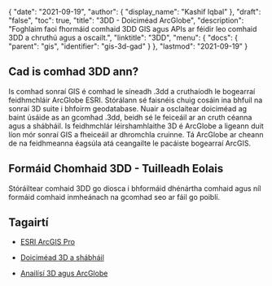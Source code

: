 {
  "date": "2021-09-19",
  "author": {
    "display_name": "Kashif Iqbal"
},
  "draft": "false",
  "toc": true,
  "title": "3DD - Doiciméad ArcGlobe",
  "description": "Foghlaim faoi fhormáid comhaid 3DD GIS agus APIs ar féidir leo comhaid 3DD a chruthú agus a oscailt.",
  "linktitle": "3DD",
  "menu": {
    "docs": {
      "parent": "gis",
      "identifier": "gis-3d-gad"
}
},
  "lastmod": "2021-09-19"
}

## Cad is comhad 3DD ann?

Is comhad sonraí GIS é comhad le síneadh .3dd a cruthaíodh le bogearraí feidhmchláir ArcGlobe ESRI. Stórálann sé faisnéis chuig cosáin ina bhfuil na sonraí 3D suite i bhfoirm geodatabase. Nuair a osclaítear doiciméad ag baint úsáide as an gcomhad .3dd, beidh sé le feiceáil ar an cruth céanna agus a shábháil. Is feidhmchlár léirshamhlaithe 3D é ArcGlobe a ligeann duit líon mór sonraí GIS a fheiceáil ar dhromchla cruinne. Tá ArcGlobe ar cheann de na feidhmeanna éagsúla atá ceangailte le pacáiste bogearraí ArcGIS.

## Formáid Chomhaid 3DD - Tuilleadh Eolais

Stóráiltear comhaid 3DD go diosca i bhformáid dhénártha comhaid agus níl formáid comhaid inmheánach na gcomhad seo ar fáil go poiblí.

## Tagairtí

* [ESRI ArcGIS Pro]( https://www.esri.com/en-us/arcgis/products/arcgis-pro/overview)

* [Doiciméad 3D a shábháil]( https://desktop.arcgis.com/ga/arcmap/10.3/guide-books/extensions/3d-analyst/about-saving-a-3d-document.htm)

* [Anailísí 3D agus ArcGlobe]( https://desktop.arcgis.com/en/arcmap/latest/extensions/3d-analyst/3d-analyst-and-arcglobe.htm)


